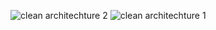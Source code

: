 ![clean architechture 2](https://user-images.githubusercontent.com/111859625/198953636-ce1ca3ad-5d12-499e-9209-edaa17fb1563.png)
![clean architechture 1](https://user-images.githubusercontent.com/111859625/198953650-731ca2b4-245c-4cd6-9f3b-f702c71869e4.png)
